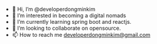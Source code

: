 - 👋 Hi, I’m @developerdongminkim
- 👀 I’m interested in becoming a digital nomads
- 🌱 I’m currently learning spring boot and reactjs.
- 💞️ I’m looking to collaborate on opensource.
- 📫 How to reach me developerdongminkim@gmail.com

